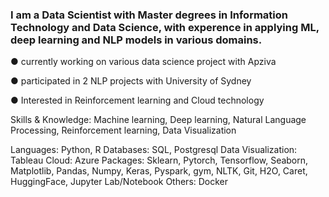### I am a Data Scientist with Master degrees in Information Technology and Data Science, with experence in applying ML, deep learning and NLP models in various domains.

● currently working on various data science project with Apziva

● participated in 2 NLP projects with University of Sydney

● Interested in Reinforcement learning and Cloud technology


Skills & Knowledge:
Machine learning, Deep learning, Natural Language Processing, Reinforcement learning, Data Visualization

Languages: Python, R
Databases: SQL, Postgresql 
Data Visualization: Tableau
Cloud: Azure
Packages: Sklearn, Pytorch, Tensorflow, Seaborn, Matplotlib, Pandas, Numpy, Keras, Pyspark, gym, NLTK, Git, H2O, Caret, HuggingFace, Jupyter Lab/Notebook
Others: Docker
<!--
**elso6482/elso6482** is a ✨ _special_ ✨ repository because its `README.md` (this file) appears on your GitHub profile.

Here are some ideas to get you started:

- 🔭 I’m currently working on ...
- 🌱 I’m currently learning ...
- 👯 I’m looking to collaborate on ...
- 🤔 I’m looking for help with ...
- 💬 Ask me about ...
- 📫 How to reach me: ...
- 😄 Pronouns: ...
- ⚡ Fun fact: ...
-->

